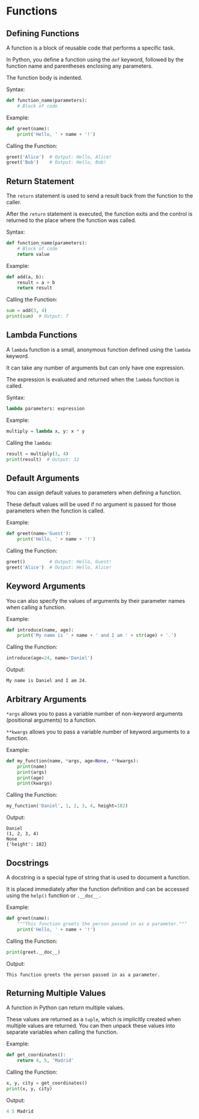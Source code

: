 # Functions

## Defining Functions

A function is a block of reusable code that performs a specific task.

In Python, you define a function using the `def` keyword, followed by the function name and parentheses enclosing any parameters.

The function body is indented.

Syntax:

```python
def function_name(parameters):
    # Block of code
```

Example:

```python
def greet(name):
    print('Hello, ' + name + '!')
```

Calling the Function:

```python
greet('Alice')  # Output: Hello, Alice!
greet('Bob')    # Output: Hello, Bob!
```

## Return Statement

The `return` statement is used to send a result back from the function to the caller.

After the `return` statement is executed, the function exits and the control is returned to the place where the function was called.

Syntax:

```python
def function_name(parameters):
    # Block of code
    return value
```

Example:

```python
def add(a, b):
    result = a + b
    return result
```

Calling the Function:

```python
sum = add(3, 4)
print(sum)  # Output: 7
```

## Lambda Functions

A `lambda` function is a small, anonymous function defined using the `lambda` keyword.

It can take any number of arguments but can only have one expression.

The expression is evaluated and returned when the `lambda` function is called.

Syntax:

```python
lambda parameters: expression
```

Example:

```python
multiply = lambda x, y: x * y
```

Calling the `lambda`:

```python
result = multiply(3, 4)
print(result)  # Output: 12
```

## Default Arguments

You can assign default values to parameters when defining a function.

These default values will be used if no argument is passed for those parameters when the function is called.

Example:

```python
def greet(name='Guest'):
    print('Hello, ' + name + '!')
```

Calling the Function:

```python
greet()         # Output: Hello, Guest!
greet('Alice')  # Output: Hello, Alice!
```

## Keyword Arguments

You can also specify the values of arguments by their parameter names when calling a function.

Example:

```python
def introduce(name, age):
    print('My name is ' + name + ' and I am ' + str(age) + '.')
```

Calling the Function:

```python
introduce(age=24, name='Daniel')
```

Output:

```Plain Text
My name is Daniel and I am 24.
```

## Arbitrary Arguments

`*args` allows you to pass a variable number of non-keyword arguments (positional arguments) to a function.

`**kwargs` allows you to pass a variable number of keyword arguments to a function.

Example:

```python
def my_function(name, *args, age=None, **kwargs):
    print(name)
    print(args)
    print(age)
    print(kwargs)
```

Calling the Function:

```python
my_function('Daniel', 1, 2, 3, 4, height=182)
```

Output:
```Plain Text
Daniel
(1, 2, 3, 4)
None
{'height': 182}
```

## Docstrings

A docstring is a special type of string that is used to document a function.

It is placed immediately after the function definition and can be accessed using the `help()` function or `.__doc__.`

Example:

```python
def greet(name):
    """This function greets the person passed in as a parameter."""
    print('Hello, ' + name + '!')
```

Calling the Function:

``` python
print(greet.__doc__)
```

Output:

```Plain Text
This function greets the person passed in as a parameter.
```

## Returning Multiple Values

A function in Python can return multiple values.

These values are returned as a `tuple`, which is implicitly created when multiple values are returned. You can then unpack these values into separate variables when calling the function.

Example: 

```python
def get_coordinates():
    return 4, 5, 'Madrid'
```

Calling the Function:

```python
x, y, city = get_coordinates()
print(x, y, city)
```

Output:

```python
4 5 Madrid
```
